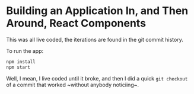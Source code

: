 Building an Application In, and Then Around, React Components
=============================================================

This was all live coded, the iterations are found in the git commit
history.

To run the app:

```sh
npm install
npm start
```

Well, I mean, I live coded until it broke, and then I did a quick
`git checkout` of a commit that worked ~without anybody noticiing~.
